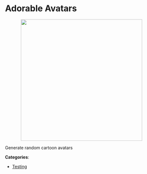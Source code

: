 # Adorable Avatars
<p align="center">
    <img width="400" src="https://raw.githubusercontent.com/apis-list/apis-list/apis/adorable-avatars/logo_256x256.png" />
</p>

Generate random cartoon avatars



**Categories**:

- [Testing](https://github.com/apis-list/apis-list#testing)



